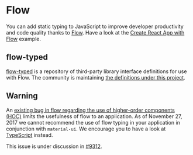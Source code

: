# Flow

You can add static typing to JavaScript to improve developer productivity and code quality thanks to [Flow](https://github.com/facebook/flow).
Have a look at the [Create React App with Flow](https://github.com/mui-org/material-ui/tree/v1-beta/examples/create-react-app-with-flow) example.

## flow-typed

[flow-typed](https://github.com/flowtype/flow-typed) is a repository of third-party library interface definitions for use with Flow.
The community is maintaining [the definitions under this project](https://github.com/flowtype/flow-typed/tree/master/definitions/npm/material-ui_v1.x.x).

## Warning

An [existing bug in flow regarding the use of higher-order components (HOC)](https://github.com/facebook/flow/issues/5382)
limits the usefulness of flow to an application.
As of November 27, 2017 we cannot recommend the use of flow typing in your application in conjunction with `material-ui`.
We encourage you to have a look at [TypeScript](/guides/typescript) instead.

This issue is under discussion in [#9312](https://github.com/mui-org/material-ui/issues/9312).
